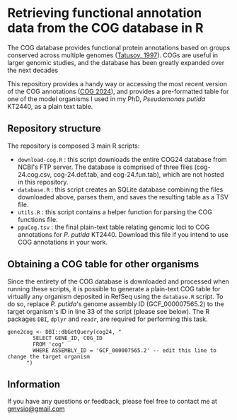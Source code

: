 # Retrieving functional annotation data from the COG database in R

The COG database provides functional protein annotations based on groups conserved across multiple genomes ([Tatusov, 1997](https://www.science.org/doi/10.1126/science.278.5338.631)). COGs are useful in larger genomic studies, and the database has been greatly expanded over the next decades

This repository provides a handy way or accessing the most recent version of the COG annotations ([COG 2024](https://www.ncbi.nlm.nih.gov/research/cog/)), and provides a pre-formatted table for one of the model organisms I used in my PhD, _Pseudomonas putida_ KT2440, as a plain text table.

## Repository structure

The repository is composed 3 main R scripts:

- `download-cog.R` : this script downloads the entire COG24 database from NCBI's FTP server. The database is comprised of three files (cog-24.cog.csv, cog-24.def.tab, and cog-24.fun.tab), which are not hosted in this repository.
- `database.R` : this script creates an SQLite database combining the files downloaded above, parses them, and saves the resulting table as a TSV file.
- `utils.R` : this script contains a helper function for parsing the COG functions file.
- `ppuCog.tsv` : the final plain-text table relating genomic loci to COG annotations for _P. putida_ KT2440. Download this file if you intend to use COG annotations in your work.

## Obtaining a COG table for other organisms
Since the entirety of the COG database is downloaded and processed when running these scripts, it is possible to generate a plain-text COG table for virtually any organism deposited in RefSeq using the `database.R` script.
To do so, replace _P. putida_'s genome assembly ID (GCF_000007565.2) to the target organism's ID in line 33 of the script (please see below). The R packages `DBI`, `dplyr` and `readr`, are required for performing this task.

```
gene2cog <- DBI::dbGetQuery(cog24, "
        SELECT GENE_ID, COG_ID
        FROM 'cog'
        WHERE ASSEMBLY_ID = 'GCF_000007565.2' -- edit this line to change the target organism
      ")
```

## Information
If you have any questions or feedback, please feel free to contact me at gmvsiq@gmail.com
